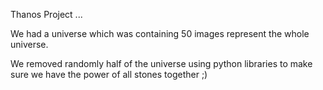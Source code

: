 Thanos Project ...

We had a universe which was containing 50 images represent the whole universe.

We removed randomly half of the universe using python libraries to make sure we have the power of all stones together ;)
